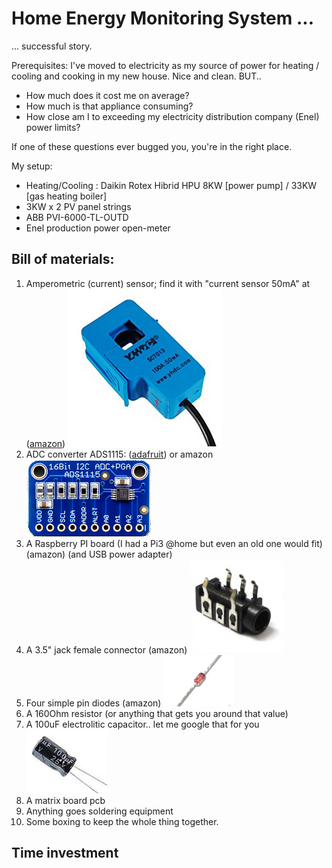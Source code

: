 # Home Energy Monitoring System ...

... successful story.

Prerequisites: I've moved to electricity as my source of power for heating / cooling and cooking in my new house. Nice and clean. BUT.. 
 - How much does it cost me on average?
 - How much is that appliance consuming?
 - How close am I to exceeding my electricity distribution company (Enel) power limits?

If one of these questions ever bugged you, you're in the right place.

My setup: 
 - Heating/Cooling : Daikin Rotex Hibrid HPU 8KW [power pump] / 33KW [gas heating boiler]
 - 3KW x 2 PV panel strings
 - ABB PVI-6000-TL-OUTD
 - Enel production power open-meter 

## Bill of materials:

1. Amperometric (current) sensor; find it with "current sensor 50mA" at ([amazon](https://www.amazon.it/yhdc-Trasformatore-corrente-sct013-100-50mA/dp/B01EFS7QUE/ref=sr_1_1?s=electronics&ie=UTF8&qid=1515966805&sr=1-1&keywords=current+sensor+50mA)) 
![Current sensor](images/current_sensor.png)
2. ADC converter ADS1115: ([adafruit](https://www.adafruit.com/product/1085)) or amazon
![ADC ADS1115](images/adc.png)
3. A Raspberry PI board (I had a Pi3 @home but even an old one would fit) (amazon) (and USB power adapter)
4. A 3.5" jack female connector (amazon)
![3.5'' jack](images/jack.png)
5. Four simple pin diodes (amazon)
![Diodes](images/diodes.png)
6. A 160Ohm resistor (or anything that gets you around that value)
7. A 100uF electrolitic capacitor.. let me google that for you
![Cap](images/cap.png)
8. A matrix board pcb
9. Anything goes soldering equipment
10. Some boxing to keep the whole thing together.  

## Time investment 